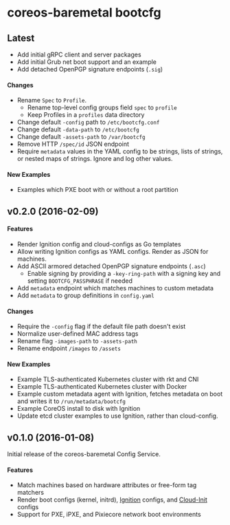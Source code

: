 # coreos-baremetal bootcfg

## Latest

* Add initial gRPC client and server packages
* Add initial Grub net boot support and an example
* Add detached OpenPGP signature endpoints (`.sig`)

#### Changes

* Rename `Spec` to `Profile`.
    - Rename top-level config groups field `spec` to `profile`
    - Keep Profiles in a `profiles` data directory
* Change default `-config` path to `/etc/bootcfg.conf`
* Change default `-data-path` to `/etc/bootcfg`
* Change default `-assets-path` to `/var/bootcfg`
* Remove HTTP `/spec/id` JSON endpoint
* Require `metadata` values in the YAML config to be strings, lists of strings, or nested maps of strings. Ignore and log other values.

#### New Examples

* Examples which PXE boot with or without a root partition

## v0.2.0 (2016-02-09)

#### Features

* Render Ignition config and cloud-configs as Go templates
* Allow writing Ignition configs as YAML configs. Render as JSON for machines.
* Add ASCII armored detached OpenPGP signature endpoints (`.asc`)
    - Enable signing by providing a `-key-ring-path` with a signing key and setting `BOOTCFG_PASSPHRASE` if needed
* Add `metadata` endpoint which matches machines to custom metadata
* Add `metadata` to group definitions in `config.yaml`

#### Changes

* Require the `-config` flag if the default file path doesn't exist
* Normalize user-defined MAC address tags
* Rename flag `-images-path` to `-assets-path`
* Rename endpoint `/images` to `/assets`

#### New Examples

* Example TLS-authenticated Kubernetes cluster with rkt and CNI
* Example TLS-authenticated Kubernetes cluster with Docker
* Example custom metadata agent with Ignition, fetches metadata on boot and writes it to `/run/metadata/bootcfg`
* Example CoreOS install to disk with Ignition
* Update etcd cluster examples to use Ignition, rather than cloud-config.

## v0.1.0 (2016-01-08)

Initial release of the coreos-baremetal Config Service.

#### Features

* Match machines based on hardware attributes or free-form tag matchers
* Render boot configs (kernel, initrd), [Ignition](https://coreos.com/ignition/docs/latest/what-is-ignition.html) configs, and [Cloud-Init](https://github.com/coreos/coreos-cloudinit) configs
* Support for PXE, iPXE, and Pixiecore network boot environments
